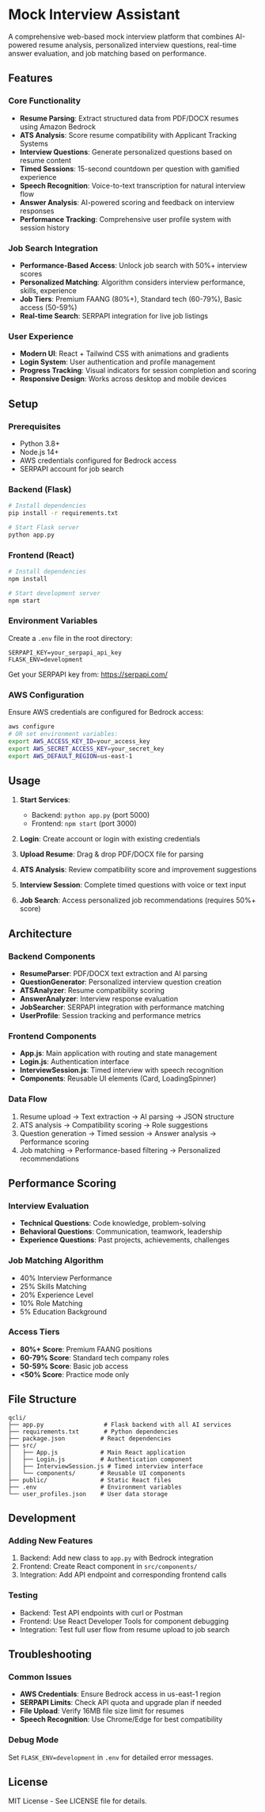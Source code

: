 # Mock Interview Assistant

A comprehensive web-based mock interview platform that combines AI-powered resume analysis, personalized interview questions, real-time answer evaluation, and job matching based on performance.

## Features

### Core Functionality
- **Resume Parsing**: Extract structured data from PDF/DOCX resumes using Amazon Bedrock
- **ATS Analysis**: Score resume compatibility with Applicant Tracking Systems
- **Interview Questions**: Generate personalized questions based on resume content
- **Timed Sessions**: 15-second countdown per question with gamified experience
- **Speech Recognition**: Voice-to-text transcription for natural interview flow
- **Answer Analysis**: AI-powered scoring and feedback on interview responses
- **Performance Tracking**: Comprehensive user profile system with session history

### Job Search Integration
- **Performance-Based Access**: Unlock job search with 50%+ interview scores
- **Personalized Matching**: Algorithm considers interview performance, skills, experience
- **Job Tiers**: Premium FAANG (80%+), Standard tech (60-79%), Basic access (50-59%)
- **Real-time Search**: SERPAPI integration for live job listings

### User Experience
- **Modern UI**: React + Tailwind CSS with animations and gradients
- **Login System**: User authentication and profile management
- **Progress Tracking**: Visual indicators for session completion and scoring
- **Responsive Design**: Works across desktop and mobile devices

## Setup

### Prerequisites
- Python 3.8+
- Node.js 14+
- AWS credentials configured for Bedrock access
- SERPAPI account for job search

### Backend (Flask)
```bash
# Install dependencies
pip install -r requirements.txt

# Start Flask server
python app.py
```

### Frontend (React)
```bash
# Install dependencies
npm install

# Start development server
npm start
```

### Environment Variables
Create a `.env` file in the root directory:
```
SERPAPI_KEY=your_serpapi_api_key
FLASK_ENV=development
```

Get your SERPAPI key from: https://serpapi.com/

### AWS Configuration
Ensure AWS credentials are configured for Bedrock access:
```bash
aws configure
# OR set environment variables:
export AWS_ACCESS_KEY_ID=your_access_key
export AWS_SECRET_ACCESS_KEY=your_secret_key
export AWS_DEFAULT_REGION=us-east-1
```

## Usage

1. **Start Services**:
   - Backend: `python app.py` (port 5000)
   - Frontend: `npm start` (port 3000)

2. **Login**: Create account or login with existing credentials

3. **Upload Resume**: Drag & drop PDF/DOCX file for parsing

4. **ATS Analysis**: Review compatibility score and improvement suggestions

5. **Interview Session**: Complete timed questions with voice or text input

6. **Job Search**: Access personalized job recommendations (requires 50%+ score)

## Architecture

### Backend Components
- **ResumeParser**: PDF/DOCX text extraction and AI parsing
- **QuestionGenerator**: Personalized interview question creation
- **ATSAnalyzer**: Resume compatibility scoring
- **AnswerAnalyzer**: Interview response evaluation
- **JobSearcher**: SERPAPI integration with performance matching
- **UserProfile**: Session tracking and performance metrics

### Frontend Components
- **App.js**: Main application with routing and state management
- **Login.js**: Authentication interface
- **InterviewSession.js**: Timed interview with speech recognition
- **Components**: Reusable UI elements (Card, LoadingSpinner)

### Data Flow
1. Resume upload → Text extraction → AI parsing → JSON structure
2. ATS analysis → Compatibility scoring → Role suggestions
3. Question generation → Timed session → Answer analysis → Performance scoring
4. Job matching → Performance-based filtering → Personalized recommendations

## Performance Scoring

### Interview Evaluation
- **Technical Questions**: Code knowledge, problem-solving
- **Behavioral Questions**: Communication, teamwork, leadership
- **Experience Questions**: Past projects, achievements, challenges

### Job Matching Algorithm
- 40% Interview Performance
- 25% Skills Matching
- 20% Experience Level
- 10% Role Matching
- 5% Education Background

### Access Tiers
- **80%+ Score**: Premium FAANG positions
- **60-79% Score**: Standard tech company roles
- **50-59% Score**: Basic job access
- **<50% Score**: Practice mode only

## File Structure
```
qcli/
├── app.py                 # Flask backend with all AI services
├── requirements.txt       # Python dependencies
├── package.json          # React dependencies
├── src/
│   ├── App.js            # Main React application
│   ├── Login.js          # Authentication component
│   ├── InterviewSession.js # Timed interview interface
│   └── components/       # Reusable UI components
├── public/               # Static React files
├── .env                  # Environment variables
└── user_profiles.json    # User data storage
```

## Development

### Adding New Features
1. Backend: Add new class to `app.py` with Bedrock integration
2. Frontend: Create React component in `src/components/`
3. Integration: Add API endpoint and corresponding frontend calls

### Testing
- Backend: Test API endpoints with curl or Postman
- Frontend: Use React Developer Tools for component debugging
- Integration: Test full user flow from resume upload to job search

## Troubleshooting

### Common Issues
- **AWS Credentials**: Ensure Bedrock access in us-east-1 region
- **SERPAPI Limits**: Check API quota and upgrade plan if needed
- **File Upload**: Verify 16MB file size limit for resumes
- **Speech Recognition**: Use Chrome/Edge for best compatibility

### Debug Mode
Set `FLASK_ENV=development` in `.env` for detailed error messages.

## License

MIT License - See LICENSE file for details.